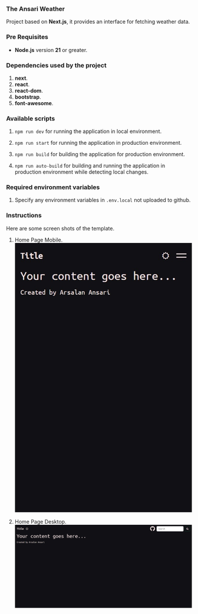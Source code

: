 ### The Ansari Weather

Project based on **Next.js**, it provides an interface for fetching weather data.

### Pre Requisites

- **Node.js** version **21** or greater.

### Dependencies used by the project

1.  **next**.
2.  **react**.
3.  **react-dom**.
4.  **bootstrap**.
5.  **font-awesome**.

### Available scripts

1. `npm run dev` for running the application in local environment.

1. `npm run start` for running the application in production environment.

1. `npm run build` for building the application for production environment.

1. `npm run auto-build` for building and running the application in production environment while detecting local changes.

### Required environment variables

1. Specify any environment variables in `.env.local` not uploaded to github.

### Instructions

Here are some screen shots of the template.

1. Home Page Mobile. <br> ![Home-Page](./public/instructions/1.jpeg)

2. Home Page Desktop. <br> ![Home-Page](./public/instructions/2.jpeg)
